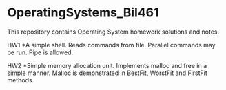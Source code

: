 # OperatingSystems_Bil461
This repository contains Operating System homework solutions and notes.

HW1
  *A simple shell.
    Reads commands from file.
    Parallel commands may be run.
    Pipe is allowed.
   
HW2
  *Simple memory allocation unit.
    Implements malloc and free in a simple manner.
    Malloc is demonstrated in BestFit, WorstFit and FirstFit methods.
